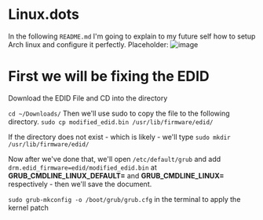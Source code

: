 # Linux.dots



In the following `README.md` I'm going to explain to my future self how to setup Arch linux and configure it perfectly.
Placeholder:
![image](https://github.com/martinjrrr/Linux.dots/assets/91160845/a30f2fb4-e60a-46a6-9899-ae976429bf53)

# First we will be fixing the EDID 


Download the EDID File and CD into the directory

`cd ~/Downloads/`
Then we'll use sudo to copy the file to the following directory.
`sudo cp modified_edid.bin /usr/lib/firmware/edid/`

If the directory does not exist - which is likely - we'll type `sudo mkdir /usr/lib/firmware/edid/`

Now after we've done that, we'll open `/etc/default/grub` and add `drm.edid_firmware=edid/modified_edid.bin` 
at **GRUB_CMDLINE_LINUX_DEFAULT=** and **GRUB_CMDLINE_LINUX=** respectively - then we'll save the document.

`sudo grub-mkconfig -o /boot/grub/grub.cfg` in the terminal to apply the kernel patch
